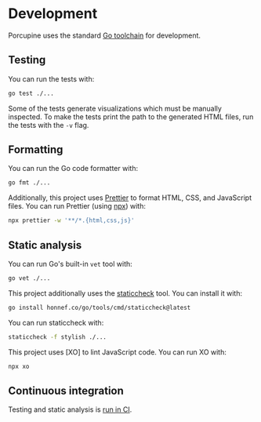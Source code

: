 # Development

Porcupine uses the standard [Go toolchain][golang] for development.

[golang]: https://go.dev/

## Testing

You can run the tests with:

```bash
go test ./...
```

Some of the tests generate visualizations which must be manually inspected. To make the tests print the path to the generated HTML files, run the tests with the `-v` flag.

## Formatting

You can run the Go code formatter with:

```bash
go fmt ./...
```

Additionally, this project uses [Prettier] to format HTML, CSS, and JavaScript files. You can run Prettier (using [npx]) with:

```bash
npx prettier -w '**/*.{html,css,js}'
```

[Prettier]: https://prettier.io/
[npx]: https://docs.npmjs.com/cli/v11/commands/npx

## Static analysis

You can run Go's built-in `vet` tool with:

```bash
go vet ./...
```

This project additionally uses the [staticcheck] tool. You can install it with:

```bash
go install honnef.co/go/tools/cmd/staticcheck@latest
```

You can run staticcheck with:

```bash
staticcheck -f stylish ./...
```

This project uses [XO] to lint JavaScript code. You can run XO with:

```bash
npx xo
```

[staticcheck]: https://staticcheck.dev/

## Continuous integration

Testing and static analysis is [run in CI][ci-test].

[ci-test]: .github/workflows/ci.yml
